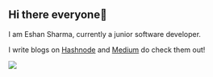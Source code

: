## Hi there everyone👋

I am Eshan Sharma, currently a junior software developer. 

I write blogs on [Hashnode](https://eshansharma.hashnode.dev/) and [Medium](https://medium.com/@eshan.sharma108) do check them out!

<img 
   src="https://github-readme-stats.vercel.app/api?username=eshan-sharma&show_icons=true&theme=tokyonight" 
/>

<!--START_SECTION:activity-->
<!--END_SECTION:activity-->




